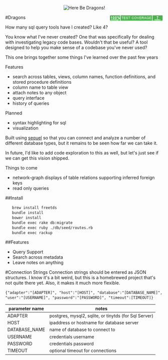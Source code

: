 <p align="center"><img src="https://patf.net/images/dragons.jpg" alt="Here Be Dragons!"></p>

#Dragons <img src="https://raw.githubusercontent.com/pfarrell/bemused/master/coverage/coverage-badge.png" align="right" height="20" >

How many sql query tools have I created? Like 4?

You know what I've never created? One that was specifically for dealing with investigating legacy code bases. Wouldn't that be useful? A tool designed to help you make sense of a codebase you've never used?

This one brings together some things I've learned over the past few years

Features
  * search across tables, views, column names, function definitions, and stored procedure definitions
  * column name to table view
  * attach notes to any object
  * query interface
  * history of queries

Planned
  * syntax highlighting for sql
  * visualization

Built using [sequel](http://sequel.jeremyevans.net/) so that you can connect and analyze a number of different database types, but
it remains to be seen how far we can take it.

In future, I'd like to add code exploration to this as well, but let's just see if we can get this 
vision shipped.

Things to come

* network-graph displays of table relations supporting inferred foreign keys
* read only queries

##Install

```
   brew install freetds
   bundle install
   bower install
   bundle exec rake db:migrate
   bundle exec ruby ./db/seed/routes.rb
   bundle exec rackup
```

##Features
* Query Support
* Search across metadata
* Leave notes on anything

#Connection Strings
Connection strings should be entered as JSON structures. I know it's a bit weird, but this is a homebrewed project that's not quite there yet.  Also, it makes it much more flexible.

```
{"adapter":"[ADAPTER]", "host":"[HOST]", "database":"[DATABASE_NAME]", "user":"[USERNAME]", "password":"[PASSWORD]", "timeout":[TIMEOUT]}
```

|parameter name|notes|
|---|---|
|ADAPTER|postgres, mysql2, sqlite, or tinytds (for Sql Server)|
|HOST|ipaddress or hostname for database server|
|DATABASE_NAME|name of database to connect to|
|USERNAME|credentials username|
|PASSWORD|credentials password|
|TIMEOUT|optional timeout for connections|
